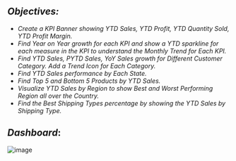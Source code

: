 ## _Objectives:_
  * _Create a KPI Banner showing YTD Sales, YTD Profit, YTD Quantity Sold, YTD Profit Margin._
  * _Find Year on Year growth for each KPI and show a YTD sparkline for each measure in the KPI to understand the Monthly Trend for Each KPI._
  * _Find YTD Sales, PYTD Sales, YoY Sales growth for Different Customer Category. Add a Trend Icon for Each Category._
  * _Find YTD Sales performance by Each State._
  * _Find Top 5 and Bottom 5 Products by YTD Sales._
  * _Visualize YTD Sales by Region to show Best and Worst Performing Region all over the Country._
  * _Find the Best Shipping Types percentage by showing the YTD Sales by Shipping Type._

## _Dashboard_:

![image](https://github.com/bala-1409/Power-BI-Visualization-Project/assets/136687053/65b2b2bd-83a8-419a-92c8-2d81469e815b)
